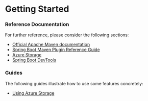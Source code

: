 # Getting Started

### Reference Documentation
For further reference, please consider the following sections:

* [Official Apache Maven documentation](https://maven.apache.org/guides/index.html)
* [Spring Boot Maven Plugin Reference Guide](https://docs.spring.io/spring-boot/docs/2.1.8.RELEASE/maven-plugin/)
* [Azure Storage](https://github.com/Microsoft/azure-spring-boot/tree/master/azure-spring-boot-starters/azure-storage-spring-boot-starter)
* [Spring Boot DevTools](https://docs.spring.io/spring-boot/docs/2.1.8.RELEASE/reference/htmlsingle/#using-boot-devtools)

### Guides
The following guides illustrate how to use some features concretely:

* [Using Azure Storage](https://github.com/Microsoft/azure-spring-boot/tree/master/azure-spring-boot-samples/azure-storage-spring-boot-sample)

